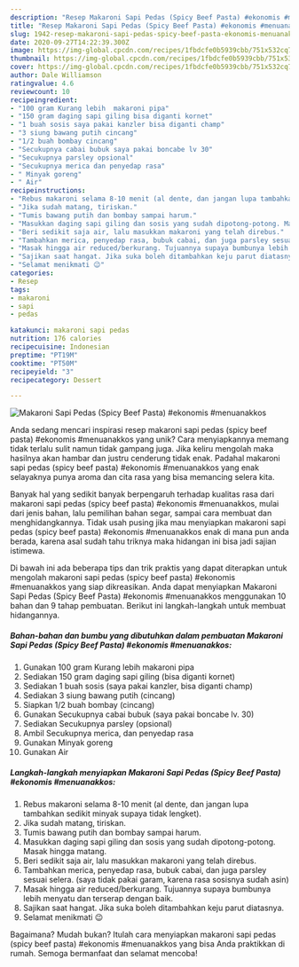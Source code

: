 ```yaml
---
description: "Resep Makaroni Sapi Pedas (Spicy Beef Pasta) #ekonomis #menuanakkos yang Enak"
title: "Resep Makaroni Sapi Pedas (Spicy Beef Pasta) #ekonomis #menuanakkos yang Enak"
slug: 1942-resep-makaroni-sapi-pedas-spicy-beef-pasta-ekonomis-menuanakkos-yang-enak
date: 2020-09-27T14:22:39.300Z
image: https://img-global.cpcdn.com/recipes/1fbdcfe0b5939cbb/751x532cq70/makaroni-sapi-pedas-spicy-beef-pasta-ekonomis-menuanakkos-foto-resep-utama.jpg
thumbnail: https://img-global.cpcdn.com/recipes/1fbdcfe0b5939cbb/751x532cq70/makaroni-sapi-pedas-spicy-beef-pasta-ekonomis-menuanakkos-foto-resep-utama.jpg
cover: https://img-global.cpcdn.com/recipes/1fbdcfe0b5939cbb/751x532cq70/makaroni-sapi-pedas-spicy-beef-pasta-ekonomis-menuanakkos-foto-resep-utama.jpg
author: Dale Williamson
ratingvalue: 4.6
reviewcount: 10
recipeingredient:
- "100 gram Kurang lebih  makaroni pipa"
- "150 gram daging sapi giling bisa diganti kornet"
- "1 buah sosis saya pakai kanzler bisa diganti champ"
- "3 siung bawang putih cincang"
- "1/2 buah bombay cincang"
- "Secukupnya cabai bubuk saya pakai boncabe lv 30"
- "Secukupnya parsley opsional"
- "Secukupnya merica dan penyedap rasa"
- " Minyak goreng"
- " Air"
recipeinstructions:
- "Rebus makaroni selama 8-10 menit (al dente, dan jangan lupa tambahkan sedikit minyak supaya tidak lengket)."
- "Jika sudah matang, tiriskan."
- "Tumis bawang putih dan bombay sampai harum."
- "Masukkan daging sapi giling dan sosis yang sudah dipotong-potong. Masak hingga matang."
- "Beri sedikit saja air, lalu masukkan makaroni yang telah direbus."
- "Tambahkan merica, penyedap rasa, bubuk cabai, dan juga parsley sesuai selera. (saya tidak pakai garam, karena rasa sosisnya sudah asin)"
- "Masak hingga air reduced/berkurang. Tujuannya supaya bumbunya lebih menyatu dan terserap dengan baik."
- "Sajikan saat hangat. Jika suka boleh ditambahkan keju parut diatasnya."
- "Selamat menikmati 😉"
categories:
- Resep
tags:
- makaroni
- sapi
- pedas

katakunci: makaroni sapi pedas 
nutrition: 176 calories
recipecuisine: Indonesian
preptime: "PT19M"
cooktime: "PT50M"
recipeyield: "3"
recipecategory: Dessert

---
```



![Makaroni Sapi Pedas (Spicy Beef Pasta) #ekonomis #menuanakkos](https://img-global.cpcdn.com/recipes/1fbdcfe0b5939cbb/751x532cq70/makaroni-sapi-pedas-spicy-beef-pasta-ekonomis-menuanakkos-foto-resep-utama.jpg)

Anda sedang mencari inspirasi resep makaroni sapi pedas (spicy beef pasta) #ekonomis #menuanakkos yang unik? Cara menyiapkannya memang tidak terlalu sulit namun tidak gampang juga. Jika keliru mengolah maka hasilnya akan hambar dan justru cenderung tidak enak. Padahal makaroni sapi pedas (spicy beef pasta) #ekonomis #menuanakkos yang enak selayaknya punya aroma dan cita rasa yang bisa memancing selera kita.

Banyak hal yang sedikit banyak berpengaruh terhadap kualitas rasa dari makaroni sapi pedas (spicy beef pasta) #ekonomis #menuanakkos, mulai dari jenis bahan, lalu pemilihan bahan segar, sampai cara membuat dan menghidangkannya. Tidak usah pusing jika mau menyiapkan makaroni sapi pedas (spicy beef pasta) #ekonomis #menuanakkos enak di mana pun anda berada, karena asal sudah tahu triknya maka hidangan ini bisa jadi sajian istimewa.




Di bawah ini ada beberapa tips dan trik praktis yang dapat diterapkan untuk mengolah makaroni sapi pedas (spicy beef pasta) #ekonomis #menuanakkos yang siap dikreasikan. Anda dapat menyiapkan Makaroni Sapi Pedas (Spicy Beef Pasta) #ekonomis #menuanakkos menggunakan 10 bahan dan 9 tahap pembuatan. Berikut ini langkah-langkah untuk membuat hidangannya.

<!--inarticleads1-->

##### Bahan-bahan dan bumbu yang dibutuhkan dalam pembuatan Makaroni Sapi Pedas (Spicy Beef Pasta) #ekonomis #menuanakkos:

1. Gunakan 100 gram Kurang lebih  makaroni pipa
1. Sediakan 150 gram daging sapi giling (bisa diganti kornet)
1. Sediakan 1 buah sosis (saya pakai kanzler, bisa diganti champ)
1. Sediakan 3 siung bawang putih (cincang)
1. Siapkan 1/2 buah bombay (cincang)
1. Gunakan Secukupnya cabai bubuk (saya pakai boncabe lv. 30)
1. Sediakan Secukupnya parsley (opsional)
1. Ambil Secukupnya merica, dan penyedap rasa
1. Gunakan  Minyak goreng
1. Gunakan  Air




<!--inarticleads2-->

##### Langkah-langkah menyiapkan Makaroni Sapi Pedas (Spicy Beef Pasta) #ekonomis #menuanakkos:

1. Rebus makaroni selama 8-10 menit (al dente, dan jangan lupa tambahkan sedikit minyak supaya tidak lengket).
1. Jika sudah matang, tiriskan.
1. Tumis bawang putih dan bombay sampai harum.
1. Masukkan daging sapi giling dan sosis yang sudah dipotong-potong. Masak hingga matang.
1. Beri sedikit saja air, lalu masukkan makaroni yang telah direbus.
1. Tambahkan merica, penyedap rasa, bubuk cabai, dan juga parsley sesuai selera. (saya tidak pakai garam, karena rasa sosisnya sudah asin)
1. Masak hingga air reduced/berkurang. Tujuannya supaya bumbunya lebih menyatu dan terserap dengan baik.
1. Sajikan saat hangat. Jika suka boleh ditambahkan keju parut diatasnya.
1. Selamat menikmati 😉




Bagaimana? Mudah bukan? Itulah cara menyiapkan makaroni sapi pedas (spicy beef pasta) #ekonomis #menuanakkos yang bisa Anda praktikkan di rumah. Semoga bermanfaat dan selamat mencoba!
